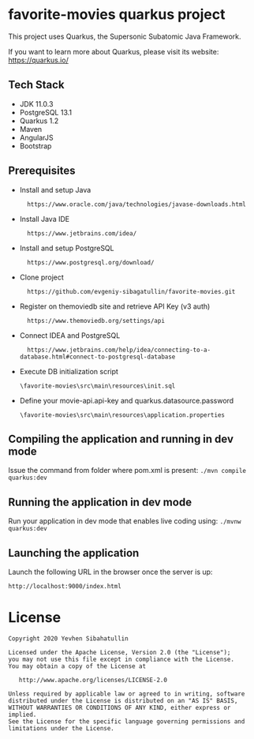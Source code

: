 # favorite-movies quarkus project

This project uses Quarkus, the Supersonic Subatomic Java Framework.

If you want to learn more about Quarkus, please visit its website: https://quarkus.io/

## Tech Stack

* JDK 11.0.3
* PostgreSQL 13.1
* Quarkus 1.2
* Maven
* AngularJS
* Bootstrap

## Prerequisites

* Install and setup Java

	    https://www.oracle.com/java/technologies/javase-downloads.html
	
* Install Java IDE

	    https://www.jetbrains.com/idea/
	
* Install and setup PostgreSQL

	    https://www.postgresql.org/download/
	
* Clone project

	    https://github.com/evgeniy-sibagatullin/favorite-movies.git
		
* Register on themoviedb site and retrieve API Key (v3 auth)

	    https://www.themoviedb.org/settings/api
		
* Connect IDEA and PostgreSQL

	    https://www.jetbrains.com/help/idea/connecting-to-a-database.html#connect-to-postgresql-database
	
* Execute DB initialization script
    ```
    \favorite-movies\src\main\resources\init.sql
    ```

* Define your movie-api.api-key and quarkus.datasource.password
    ```
    \favorite-movies\src\main\resources\application.properties
    ```


## Compiling the application  and running in dev mode

Issue the command from folder where pom.xml is present:
    ```
    ./mvn compile quarkus:dev
    ```

## Running the application in dev mode

Run your application in dev mode that enables live coding using:
    ```
    ./mvnw quarkus:dev
    ```

## Launching the application

Launch the following URL in the browser once the server is up:

    http://localhost:9000/index.html

License
=======

    Copyright 2020 Yevhen Sibahatullin

    Licensed under the Apache License, Version 2.0 (the "License");
    you may not use this file except in compliance with the License.
    You may obtain a copy of the License at

       http://www.apache.org/licenses/LICENSE-2.0

    Unless required by applicable law or agreed to in writing, software
    distributed under the License is distributed on an "AS IS" BASIS,
    WITHOUT WARRANTIES OR CONDITIONS OF ANY KIND, either express or implied.
    See the License for the specific language governing permissions and
    limitations under the License.